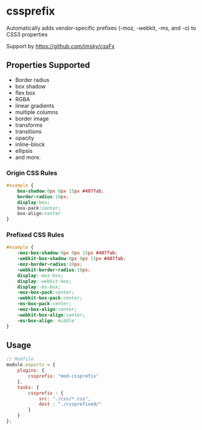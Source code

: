 # cssprefix

Automatically adds vendor-specific prefixes (-moz, -webkit, -ms, and -o) to CSS3 properties

Support by https://github.com/imsky/cssFx

## Properties Supported
* Border radius
* box shadow
* flex box
* RGBA
* linear gradients
* multiple columns
* border image
* transforms
* transitions
* opacity
* inline-block
* ellipsis
* and more.

### Origin CSS Rules
```css
#example {
    box-shadow:0px 0px 15px #407fab;
    border-radius:10px;
    display:box;
    box-pack:center;
    box-align:center
}
```

### Prefixed CSS Rules
```css
#example {
    -moz-box-shadow:0px 0px 15px #407fab;
    -webkit-box-shadow:0px 0px 15px #407fab;
    -moz-border-radius:10px;
    -webkit-border-radius:10px;
    display:-moz-box;
    display:-webkit-box;
    display:-ms-box;
    -moz-box-pack:center;
    -webkit-box-pack:center;
    -ms-box-pack:center;
    -moz-box-align:center;
    -webkit-box-align:center;
    -ms-box-align: middle
}
```


## Usage


```js
// Modfile
module.exports = {
    plugins: {
        cssprefix: "mod-cssprefix"
    },
    tasks: {
        cssprefix : {
            src: "./css/*.css",
            dest : "./cssprefixed/"
        }
    }
};
```

